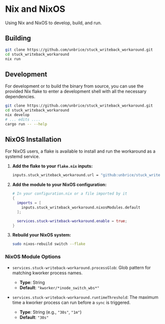 # Nix and NixOS

Using Nix and NixOS to develop, build, and run.

## Building

```sh
git clone https://github.com/unbrice/stuck_writeback_workaround.git
cd stuck_writeback_workaround
nix run
```

## Development

For development or to build the binary from source, you can use the provided Nix flake to enter a development shell with all the necessary dependencies.

```sh
git clone https://github.com/unbrice/stuck_writeback_workaround.git
cd stuck_writeback_workaround
nix develop
# ... edits ....
cargo run -- --help
```


## NixOS Installation

For NixOS users, a flake is available to install and run the workaround as a systemd service.

1.  **Add the flake to your `flake.nix` inputs:**

    ```nix
    inputs.stuck_writeback_workaround.url = "github:unbrice/stuck_writeback_workaround";
    ```

2.  **Add the module to your NixOS configuration:**

    ```nix
    # In your configuration.nix or a file imported by it
    {
      imports = [
        inputs.stuck_writeback_workaround.nixosModules.default
      ];

      services.stuck-writeback-workaround.enable = true;
    }
    ```

3.  **Rebuild your NixOS system:**

    ```sh
    sudo nixos-rebuild switch --flake
    ```

### NixOS Module Options

- `services.stuck-writeback-workaround.processGlob`: Glob pattern for matching kworker process names.
  - **Type**: String
  - **Default**: `"kworker/*inode_switch_wbs*"`

- `services.stuck-writeback-workaround.runtimeThreshold`: The maximum time a kworker process can run before a `sync` is triggered.
  - **Type**: String (e.g., `"30s"`, `"1m"`)
  - **Default**: `"30s"` 